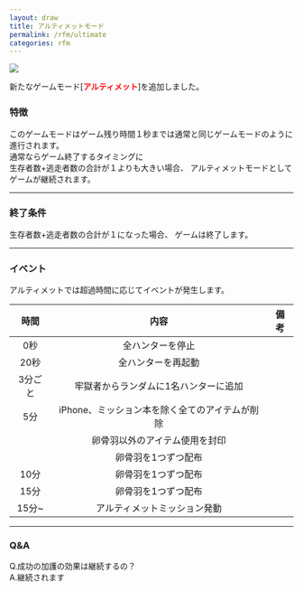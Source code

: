 ```yaml
---
layout: draw
title: アルティメットモード
permalink: /rfm/ultimate
categories: rfm
---
```


<a><img src="http://web.njj12.net/public/images/ultimatemode.png"></a>

新たなゲームモード[<Strong><font color="red">アルティメット</font></Strong>]を追加しました。  

### 特徴　　
このゲームモードはゲーム残り時間１秒までは通常と同じゲームモードのように進行されます。  
通常ならゲーム終了するタイミングに  
生存者数+逃走者数の合計が１よりも大きい場合、
アルティメットモードとしてゲームが継続されます。

----------------------------------------

### 終了条件
生存者数+逃走者数の合計が１になった場合、
ゲームは終了します。  

-----------------------------------------

### イベント  
アルティメットでは超過時間に応じてイベントが発生します。

| 時間 | 内容 | 備考 |
| :-----------: |:-------------:|:----: |
| 0秒 | 全ハンターを停止 ||
| 20秒 | 全ハンターを再起動 ||
| 3分ごと | 牢獄者からランダムに1名ハンターに追加 ||
| 5分 | iPhone、ミッション本を除く全てのアイテムが削除 ||
|  | 卵骨羽以外のアイテム使用を封印 ||
|  | 卵骨羽を1つずつ配布 ||
| 10分 | 卵骨羽を1つずつ配布 ||
| 15分 | 卵骨羽を1つずつ配布 ||
| 15分~ | アルティメットミッション発動 ||

------------------------------------------------
### Q&A 
Q.成功の加護の効果は継続するの？  
A.継続されます
